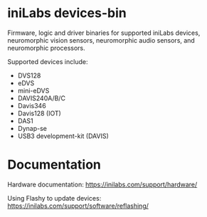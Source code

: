 # iniLabs devices-bin
Firmware, logic and driver binaries for supported iniLabs devices, neuromorphic vision sensors, neuromorphic audio sensors, and neuromorphic processors.

Supported devices include:
* DVS128
* eDVS
* mini-eDVS
* DAVIS240A/B/C
* Davis346
* Davis128 (IOT)
* DAS1
* Dynap-se
* USB3 development-kit (DAVIS)

# Documentation
Hardware documentation: https://inilabs.com/support/hardware/

Using Flashy to update devices: https://inilabs.com/support/software/reflashing/
